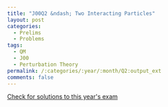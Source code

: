 ```yaml
---
title: "J00Q2 &ndash; Two Interacting Particles"
layout: post
categories:
  - Prelims
  - Problems
tags:
  - QM
  - J00
  - Perturbation Theory
permalink: /:categories/:year/:month/Q2:output_ext
comments: false
---
```

<object data="2000J2Q.pdf" type="application/pdf" width="100%" height="500"></object>
<div class="message"><a href='https://princetonprelim.com/prelim/4/'>Check for solutions to this year's exam</a></div>